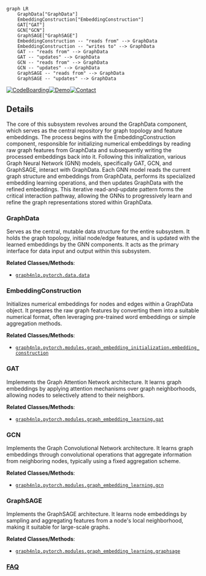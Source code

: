 ```mermaid
graph LR
    GraphData["GraphData"]
    EmbeddingConstruction["EmbeddingConstruction"]
    GAT["GAT"]
    GCN["GCN"]
    GraphSAGE["GraphSAGE"]
    EmbeddingConstruction -- "reads from" --> GraphData
    EmbeddingConstruction -- "writes to" --> GraphData
    GAT -- "reads from" --> GraphData
    GAT -- "updates" --> GraphData
    GCN -- "reads from" --> GraphData
    GCN -- "updates" --> GraphData
    GraphSAGE -- "reads from" --> GraphData
    GraphSAGE -- "updates" --> GraphData
```

[![CodeBoarding](https://img.shields.io/badge/Generated%20by-CodeBoarding-9cf?style=flat-square)](https://github.com/CodeBoarding/GeneratedOnBoardings)[![Demo](https://img.shields.io/badge/Try%20our-Demo-blue?style=flat-square)](https://www.codeboarding.org/demo)[![Contact](https://img.shields.io/badge/Contact%20us%20-%20contact@codeboarding.org-lightgrey?style=flat-square)](mailto:contact@codeboarding.org)

## Details

The core of this subsystem revolves around the GraphData component, which serves as the central repository for graph topology and feature embeddings. The process begins with the EmbeddingConstruction component, responsible for initializing numerical embeddings by reading raw graph features from GraphData and subsequently writing the processed embeddings back into it. Following this initialization, various Graph Neural Network (GNN) models, specifically GAT, GCN, and GraphSAGE, interact with GraphData. Each GNN model reads the current graph structure and embeddings from GraphData, performs its specialized embedding learning operations, and then updates GraphData with the refined embeddings. This iterative read-and-update pattern forms the critical interaction pathway, allowing the GNNs to progressively learn and refine the graph representations stored within GraphData.

### GraphData
Serves as the central, mutable data structure for the entire subsystem. It holds the graph topology, initial node/edge features, and is updated with the learned embeddings by the GNN components. It acts as the primary interface for data input and output within this subsystem.


**Related Classes/Methods**:

- <a href="https://github.com/graph4ai/graph4nlp/blob/master/graph4nlp/pytorch/data/data.py" target="_blank" rel="noopener noreferrer">`graph4nlp.pytorch.data.data`</a>


### EmbeddingConstruction
Initializes numerical embeddings for nodes and edges within a GraphData object. It prepares the raw graph features by converting them into a suitable numerical format, often leveraging pre-trained word embeddings or simple aggregation methods.


**Related Classes/Methods**:

- <a href="https://github.com/graph4ai/graph4nlp/blob/master/graph4nlp/pytorch/modules/graph_embedding_initialization/embedding_construction.py" target="_blank" rel="noopener noreferrer">`graph4nlp.pytorch.modules.graph_embedding_initialization.embedding_construction`</a>


### GAT
Implements the Graph Attention Network architecture. It learns graph embeddings by applying attention mechanisms over graph neighborhoods, allowing nodes to selectively attend to their neighbors.


**Related Classes/Methods**:

- <a href="https://github.com/graph4ai/graph4nlp/blob/master/graph4nlp/pytorch/modules/graph_embedding_learning/gat.py" target="_blank" rel="noopener noreferrer">`graph4nlp.pytorch.modules.graph_embedding_learning.gat`</a>


### GCN
Implements the Graph Convolutional Network architecture. It learns graph embeddings through convolutional operations that aggregate information from neighboring nodes, typically using a fixed aggregation scheme.


**Related Classes/Methods**:

- <a href="https://github.com/graph4ai/graph4nlp/blob/master/graph4nlp/pytorch/modules/graph_embedding_learning/gcn.py" target="_blank" rel="noopener noreferrer">`graph4nlp.pytorch.modules.graph_embedding_learning.gcn`</a>


### GraphSAGE
Implements the GraphSAGE architecture. It learns node embeddings by sampling and aggregating features from a node's local neighborhood, making it suitable for large-scale graphs.


**Related Classes/Methods**:

- <a href="https://github.com/graph4ai/graph4nlp/blob/master/graph4nlp/pytorch/modules/graph_embedding_learning/graphsage.py" target="_blank" rel="noopener noreferrer">`graph4nlp.pytorch.modules.graph_embedding_learning.graphsage`</a>




### [FAQ](https://github.com/CodeBoarding/GeneratedOnBoardings/tree/main?tab=readme-ov-file#faq)
